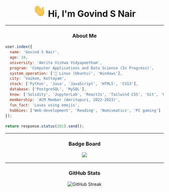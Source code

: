 <h1 align="center"><img src="https://github.com/Govind-S-Nair/Govind-S-Nair/blob/main/GIFs/wave.gif" width="40px" height="40px"> Hi, I'm Govind S Nair </h1><hr>

<h3 align="center">About Me</h3>

```javascript
user.index({
  name: 'Govind S Nair',
  age: 19,
  university: 'Amrita Vishwa Vidyapeetham',
  program: 'Computer Applications and Data Science (In Progress)',
  system_operation: ['🐧 Linux (Ubuntu)', 'Windows'],
  city: 'Vaikom, Kottayam',
  stack: ['Python', 'Java', 'JavaScript', 'HTML5', 'CSS3'],
  database: ['PostgreSQL', 'MySQL'],
  know: ['Solidity', 'JupyterLab', 'ReactJs', 'Tailwind CSS', 'Git', 'GitHub'],
  membership: 'ACM Member (Amritapuri, 2022-2023)',
  fun_fact: 'Loves using emojis',
  hobbies: ['Web-development', 'Reading', 'Numismatics', 'PC gaming']
});

return response.status(201).send();
```

<div align="center">
  <hr><h3>Badge Board</h3><img src="https://holopin.io/api/user/board?user=g0v1nd"/><hr>
  <h3>GitHub Stats</h3><img src="https://streak-stats.demolab.com?user=Govind-S-Nair&count_private=true&theme=dark&border_radius=20" alt="GitHub Streak">
</div>
